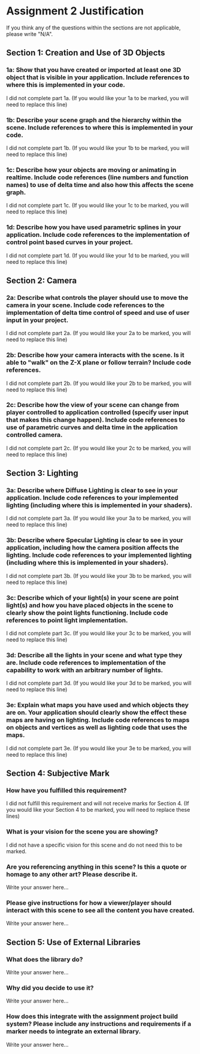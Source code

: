# Assignment 2 Justification

If you think any of the questions within the sections are not applicable, please write "N/A".

## Section 1: Creation and Use of 3D Objects

### 1a: Show that you have created or imported at least one 3D object that is visible in your application. Include references to where this is implemented in your code.

I did not complete part 1a. (If you would like your 1a to be marked, you will need to replace this line)

### 1b: Describe your scene graph and the hierarchy within the scene. Include references to where this is implemented in your code.

I did not complete part 1b. (If you would like your 1b to be marked, you will need to replace this line)

### 1c: Describe how your objects are moving or animating in realtime. Include code references (line numbers and function names) to use of delta time and also how this affects the scene graph.

I did not complete part 1c. (If you would like your 1c to be marked, you will need to replace this line)

### 1d: Describe how you have used parametric splines in your application. Include code references to the implementation of control point based curves in your project.

I did not complete part 1d. (If you would like your 1d to be marked, you will need to replace this line)

## Section 2: Camera

### 2a: Describe what controls the player should use to move the camera in your scene. Include code references to the implementation of delta time control of speed and use of user input in your project.

I did not complete part 2a. (If you would like your 2a to be marked, you will need to replace this line)

### 2b: Describe how your camera interacts with the scene. Is it able to "walk" on the Z-X plane or follow terrain? Include code references.

I did not complete part 2b. (If you would like your 2b to be marked, you will need to replace this line)

### 2c: Describe how the view of your scene can change from player controlled to application controlled (specify user input that makes this change happen). Include code references to use of parametric curves and delta time in the application controlled camera.

I did not complete part 2c. (If you would like your 2c to be marked, you will need to replace this line)

## Section 3: Lighting

### 3a: Describe where Diffuse Lighting is clear to see in your application. Include code references to your implemented lighting (including where this is implemented in your shaders).

I did not complete part 3a. (If you would like your 3a to be marked, you will need to replace this line)

### 3b: Describe where Specular Lighting is clear to see in your application, including how the camera position affects the lighting. Include code references to your implemented lighting (including where this is implemented in your shaders).

I did not complete part 3b. (If you would like your 3b to be marked, you will need to replace this line)

### 3c: Describe which of your light(s) in your scene are point light(s) and how you have placed objects in the scene to clearly show the point lights functioning. Include code references to point light implementation.

I did not complete part 3c. (If you would like your 3c to be marked, you will need to replace this line)

### 3d: Describe all the lights in your scene and what type they are. Include code references to implementation of the capability to work with an arbitrary number of lights.

I did not complete part 3d. (If you would like your 3d to be marked, you will need to replace this line)

### 3e: Explain what maps you have used and which objects they are on. Your application should clearly show the effect these maps are having on lighting. Include code references to maps on objects and vertices as well as lighting code that uses the maps.

I did not complete part 3e. (If you would like your 3e to be marked, you will need to replace this line)

## Section 4: Subjective Mark

### How have you fulfilled this requirement?

I did not fulfill this requirement and will not receive marks for Section 4. 
(If you would like your Section 4 to be marked, you will need to replace these lines)

### What is your vision for the scene you are showing?

I did not have a specific vision for this scene and do not need this to be marked.

### Are you referencing anything in this scene? Is this a quote or homage to any other art? Please describe it.

Write your answer here...

### Please give instructions for how a viewer/player should interact with this scene to see all the content you have created.

Write your answer here...

## Section 5: Use of External Libraries

### What does the library do?

Write your answer here...

### Why did you decide to use it?

Write your answer here...

### How does this integrate with the assignment project build system? Please include any instructions and requirements if a marker needs to integrate an external library.

Write your answer here...
